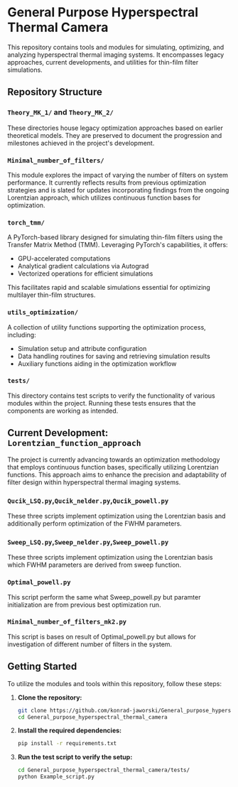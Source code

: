 # General Purpose Hyperspectral Thermal Camera

This repository contains tools and modules for simulating, optimizing, and analyzing hyperspectral thermal imaging systems. It encompasses legacy approaches, current developments, and utilities for thin-film filter simulations.

## Repository Structure

### `Theory_MK_1/` and `Theory_MK_2/`
These directories house legacy optimization approaches based on earlier theoretical models. They are preserved to document the progression and milestones achieved in the project's development.

### `Minimal_number_of_filters/`
This module explores the impact of varying the number of filters on system performance. It currently reflects results from previous optimization strategies and is slated for updates incorporating findings from the ongoing Lorentzian approach, which utilizes continuous function bases for optimization.

### `torch_tmm/`
A PyTorch-based library designed for simulating thin-film filters using the Transfer Matrix Method (TMM). Leveraging PyTorch's capabilities, it offers:

- GPU-accelerated computations
- Analytical gradient calculations via Autograd
- Vectorized operations for efficient simulations

This facilitates rapid and scalable simulations essential for optimizing multilayer thin-film structures.

### `utils_optimization/`
A collection of utility functions supporting the optimization process, including:

- Simulation setup and attribute configuration
- Data handling routines for saving and retrieving simulation results
- Auxiliary functions aiding in the optimization workflow

### `tests/`
This directory contains test scripts to verify the functionality of various modules within the project. Running these tests ensures that the components are working as intended.

## Current Development: `Lorentzian_function_approach`

The project is currently advancing towards an optimization methodology that employs continuous function bases, specifically utilizing Lorentzian functions. This approach aims to enhance the precision and adaptability of filter design within hyperspectral thermal imaging systems.

### `Qucik_LSQ.py`,`Qucik_nelder.py`,`Qucik_powell.py`

These three scripts implement optimization using the Lorentzian basis and additionally perform optimization of the FWHM parameters.

### `Sweep_LSQ.py`,`Sweep_nelder.py`,`Sweep_powell.py`

These three scripts implement optimization using the Lorentzian basis which FWHM parameters are derived from sweep function.

### `Optimal_powell.py`

This script perform the same what Sweep_powell.py but paramter initialization are from previous best optimization run.

### `Minimal_number_of_filters_mk2.py`

This script is bases on result of Optimal_powell.py but allows for investigation of different number of filters in the system.

## Getting Started

To utilize the modules and tools within this repository, follow these steps:

1. **Clone the repository:**

   ```bash
   git clone https://github.com/konrad-jaworski/General_purpose_hyperspectral_thermal_camera.git
   cd General_purpose_hyperspectral_thermal_camera

2. **Install the required dependencies:**
   ```bash
   pip install -r requirements.txt

3. **Run the test script to verify the setup:**
   ```bash
   cd General_purpose_hyperspectral_thermal_camera/tests/
   python Example_script.py

